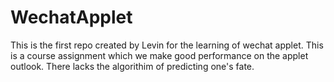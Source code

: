 # WechatApplet
This is the first repo  created by Levin for the learning  of wechat applet.
This is a course assignment which we make good performance on the applet outlook.
There lacks the algorithim of predicting one's fate.
